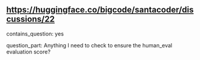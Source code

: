 ## https://huggingface.co/bigcode/santacoder/discussions/22

contains_question: yes

question_part: Anything I need to check to ensure the human_eval evaluation score?